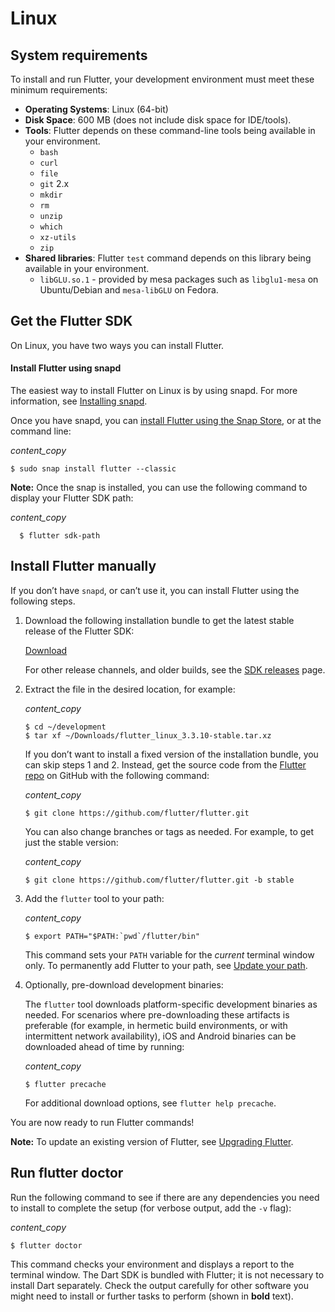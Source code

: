 # Linux

## System requirements <a href="#system-requirements" id="system-requirements"></a>

To install and run Flutter, your development environment must meet these minimum requirements:

* **Operating Systems**: Linux (64-bit)
* **Disk Space**: 600 MB (does not include disk space for IDE/tools).
* **Tools**: Flutter depends on these command-line tools being available in your environment.
  * `bash`
  * `curl`
  * `file`
  * `git` 2.x
  * `mkdir`
  * `rm`
  * `unzip`
  * `which`
  * `xz-utils`
  * `zip`
* **Shared libraries**: Flutter `test` command depends on this library being available in your environment.
  * `libGLU.so.1` - provided by mesa packages such as `libglu1-mesa` on Ubuntu/Debian and `mesa-libGLU` on Fedora.

## Get the Flutter SDK <a href="#get-sdk" id="get-sdk"></a>

On Linux, you have two ways you can install Flutter.

#### Install Flutter using snapd <a href="#install-flutter-using-snapd" id="install-flutter-using-snapd"></a>

The easiest way to install Flutter on Linux is by using snapd. For more information, see [Installing snapd](https://snapcraft.io/docs/installing-snapd).

Once you have snapd, you can [install Flutter using the Snap Store](https://snapcraft.io/flutter), or at the command line:

_content\_copy_

```
$ sudo snap install flutter --classic
```

&#x20;**Note:** Once the snap is installed, you can use the following command to display your Flutter SDK path:

_content\_copy_

```
  $ flutter sdk-path
```

## Install Flutter manually <a href="#install-flutter-manually" id="install-flutter-manually"></a>

If you don’t have `snapd`, or can’t use it, you can install Flutter using the following steps.

1.  Download the following installation bundle to get the latest stable release of the Flutter SDK:

    [Download](https://storage.googleapis.com/flutter\_infra\_release/releases/stable/linux/flutter\_linux\_3.3.10-stable.tar.xz)

    For other release channels, and older builds, see the [SDK releases](https://docs.flutter.dev/development/tools/sdk/releases) page.
2.  Extract the file in the desired location, for example:

    _content\_copy_

    ```
    $ cd ~/development
    $ tar xf ~/Downloads/flutter_linux_3.3.10-stable.tar.xz
    ```

    If you don’t want to install a fixed version of the installation bundle, you can skip steps 1 and 2. Instead, get the source code from the [Flutter repo](https://github.com/flutter/flutter) on GitHub with the following command:

    _content\_copy_

    ```
    $ git clone https://github.com/flutter/flutter.git
    ```

    You can also change branches or tags as needed. For example, to get just the stable version:

    _content\_copy_

    ```
    $ git clone https://github.com/flutter/flutter.git -b stable
    ```
3.  Add the `flutter` tool to your path:

    _content\_copy_

    ```
    $ export PATH="$PATH:`pwd`/flutter/bin"
    ```

    This command sets your `PATH` variable for the _current_ terminal window only. To permanently add Flutter to your path, see [Update your path](https://docs.flutter.dev/get-started/install/linux#update-your-path).
4.  Optionally, pre-download development binaries:

    The `flutter` tool downloads platform-specific development binaries as needed. For scenarios where pre-downloading these artifacts is preferable (for example, in hermetic build environments, or with intermittent network availability), iOS and Android binaries can be downloaded ahead of time by running:

    _content\_copy_

    ```
    $ flutter precache
    ```

    For additional download options, see `flutter help precache`.

You are now ready to run Flutter commands!

&#x20;**Note:** To update an existing version of Flutter, see [Upgrading Flutter](https://docs.flutter.dev/development/tools/sdk/upgrading).

## Run flutter doctor <a href="#run-flutter-doctor" id="run-flutter-doctor"></a>

Run the following command to see if there are any dependencies you need to install to complete the setup (for verbose output, add the `-v` flag):

_content\_copy_

```
$ flutter doctor
```

This command checks your environment and displays a report to the terminal window. The Dart SDK is bundled with Flutter; it is not necessary to install Dart separately. Check the output carefully for other software you might need to install or further tasks to perform (shown in **bold** text).
